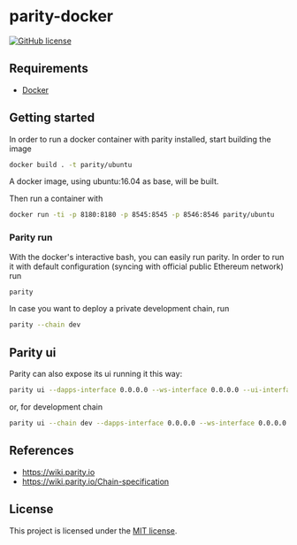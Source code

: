 # parity-docker

[![GitHub license](https://img.shields.io/github/license/christianascone/parity-docker.svg)](https://github.com/christianascone/parity-docker/blob/master/LICENSE)

## Requirements
- [Docker](https://www.docker.com/get-docker)

## Getting started

In order to run a docker container with parity installed, start building the image
```bash
docker build . -t parity/ubuntu
```

A docker image, using ubuntu:16.04 as base, will be built.

Then run a container with
```bash
docker run -ti -p 8180:8180 -p 8545:8545 -p 8546:8546 parity/ubuntu
```

### Parity run

With the docker's interactive bash, you can easily run parity.
In order to run it with default configuration (syncing with official public Ethereum network) run
```bash
parity
```

In case you want to deploy a private development chain, run
```bash
parity --chain dev
```

## Parity ui

Parity can also expose its ui running it this way:
```bash
parity ui --dapps-interface 0.0.0.0 --ws-interface 0.0.0.0 --ui-interface 0.0.0.0
```
or, for development chain
```bash
parity ui --chain dev --dapps-interface 0.0.0.0 --ws-interface 0.0.0.0 --ui-interface 0.0.0.0
```

## References
- https://wiki.parity.io
- https://wiki.parity.io/Chain-specification

## License
This project is licensed under the [MIT license](LICENSE).